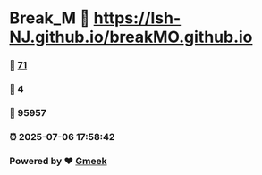 # Break_M :link: https://lsh-NJ.github.io/breakMO.github.io 
### :page_facing_up: [71](https://lsh-NJ.github.io/breakMO.github.io/tag.html) 
### :speech_balloon: 4 
### :hibiscus: 95957 
### :alarm_clock: 2025-07-06 17:58:42 
### Powered by :heart: [Gmeek](https://github.com/Meekdai/Gmeek)
